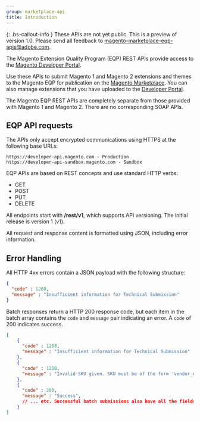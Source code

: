 ```yaml
---
group: marketplace-api
title: Introduction
---
```


{: .bs-callout-info }
These APIs are not yet public. This is a preview of version 1.0. Please send all feedback to <magento-marketplace-eqp-apis@adobe.com>.

The Magento Extension Quality Program (EQP) REST APIs provide access to the [Magento Developer Portal](https://developer.magento.com).

Use these APIs to submit Magento 1 and Magento 2 extensions and themes to the Magento EQP for publication on the [Magento Marketplace](https://marketplace.magento.com). You can also manage extensions that you have uploaded to the [Developer Portal](https://developer.magento.com).

The Magento EQP REST APIs are completely separate from those provided with Magento 1 and Magento 2. There are no corresponding SOAP APIs.

## EQP API requests

The APIs only accept encrypted communications using HTTPS at the following base URLs:

    https://developer-api.magento.com - Production
    https://developer-api-sandbox.magento.com - Sandbox

EQP APIs are based on REST concepts and use standard HTTP verbs:

-  GET
-  POST
-  PUT
-  DELETE

All endpoints start with **/rest/v1**, which supports API versioning. The initial release is version 1 (v1).

All request and response content is formatted using JSON, including error information.

## Error Handling

All HTTP 4xx errors contain a JSON payload with the following structure:

```json
{
  "code" : 1208,
  "message" : "Insufficient information for Technical Submission"
}
```

Batch responses return a HTTP 200 response code, but each item in the batch array contains the `code` and `message` pair indicating an error. A `code` of 200 indicates success.

```json
[
    {
      "code" : 1208,
      "message" : "Insufficient information for Technical Submission"
    },
    {
      "code" : 1210,
      "message" : "Invalid SKU given. SKU must be of the form 'vendor_name/package_name'"
    },
    {
      "code" : 200,
      "message" : "Success",
      // ... etc. Successful batch submissions also have all the fields from a successful result.
    }
]
```
